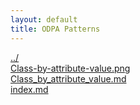 ```yaml
---
layout: default
title: ODPA Patterns
---
```

  
[../](../)  
[Class-by-attribute-value.png](./Class-by-attribute-value.png)  
[Class_by_attribute_value.md](./Class_by_attribute_value.md)  
[index.md](./index.md)  
